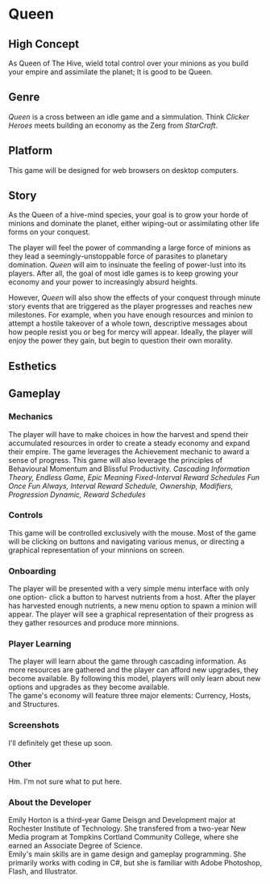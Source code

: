 # Queen  
## High Concept
As Queen of The Hive, wield total control over your minions as you build your empire and assimilate the
planet; It is good to be Queen.
## Genre
*Queen* is a cross between an idle game and a simmulation. Think *Clicker Heroes* meets
building an economy as the Zerg from *StarCraft*.
## Platform  
This game will be designed for web browsers on desktop computers.
## Story  
As the Queen of a hive-mind species, your goal is to grow your horde of minions and dominate the planet,
either wiping-out or assimilating other life forms on your conquest.  

The player will feel the power of commanding a large force of minions as they lead a seemingly-unstoppable
force of parasites to planetary domination. *Queen* will aim to insinuate the feeling of power-lust into its
players. After all, the goal of most idle games is to keep growing your economy and your power to increasingly
absurd heights.  

However, *Queen* will also show the effects of your conquest through minute story events that are triggered as
the player progresses and reaches new milestones. For example, when you have enough resources and minion to attempt
a hostile takeover of a whole town, descriptive messages about how people resist you or beg for mercy will appear.
Ideally, the player will enjoy the power they gain, but begin to question their own morality.  
## Esthetics  
## Gameplay  
### Mechanics  
The player will have to make choices in how the harvest and spend their accumulated resources in order to create a steady
economy and expand their empire. The game leverages the Achievement mechanic to award a sense of progress. This game will
also leverage the principles of Behavioural Momentum and Blissful Productivity. 
*Cascading Information Theory, Endless Game, Epic Meaning Fixed-Interval Reward Schedules Fun Once Fun Always, Interval Reward Schedule, Ownership, Modifiers, Progression Dynamic, Reward Schedules*
### Controls  
This game will be controlled exclusively with the mouse. Most of the game will be clicking on buttons and navigating
various menus, or directing a graphical representation of your minnions on screen. 
### Onboarding  
The player will be presented with a very simple menu interface with only one option- click a button to harvest nutrients from a host.
After the player has harvested enough nutrients, a new menu option to spawn a minion will appear. The player will see a graphical representation of their progress as they gather resources and produce more minnions.
### Player Learning
The player will learn about the game through cascading information. As more resources are gathered and the player can afford new upgrades,
they become available. By following this model, players will only learn about new options and upgrades as they become available.  
The game's economy will feature three major elements: Currency, Hosts, and Structures.
### Screenshots  
I'll definitely get these up soon.
### Other  
Hm. I'm not sure what to put here.
### About the Developer  
Emily Horton is a third-year Game Deisgn and Development major at Rochester Institute of Technology. She transfered from a two-year
New Media program at Tompkins Cortland Community College, where she earned an Associate Degree of Science.  
Emily's main skills are in game design and gameplay programming. She primarily works with coding in C#, but she is familiar with
Adobe Photoshop, Flash, and Illustrator.
